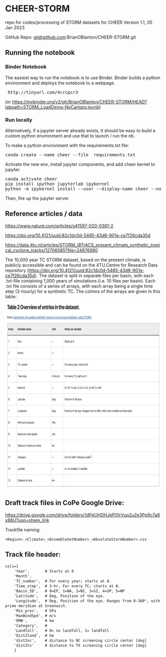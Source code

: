 # CHEER-STORM
repo for codes/processing of STORM datasets for CHEER
Version 1.1, 05 Jan 2023

GitHub Repo: git@github.com:BrianOBlanton/CHEER-STORM.git

## Running the notebook

### Binder Notebook

The easiest way to run the notebook is to use Binder.  Binder builds a python environment and deploys the notebook to a webpage. 

<pre>
 http://tinyurl.com/4crcpcr3
</pre>

(or  https://mybinder.org/v2/gh/BrianOBlanton/CHEER-STORM/HEAD?labpath=STORM_LoadDemo-NoCartopy.ipynb)

### Run locally
Alternatively, if a jupyter server already exists, it should be easy to build a custom python environment and use that to launch / run the nb. 

To make a python environment with the requirements.txt file:  

<pre>
conda create --name cheer --file  requirements.txt
</pre>

Activate the new env, install jupyter components, and add cheer kernel to jupyter.

<pre>
conda activate cheer
pip install ipython jupyterlab ipykernel
python -m ipykernel install --user --display-name cheer --name cheer
</pre>

Then, fire up the jupyter server.  


## Reference articles / data
https://www.nature.com/articles/s41597-020-0381-2

https://doi.org/10.4121/uuid:82c1dc0d-5485-43d8-901a-ce7f26cda35d

https://data.4tu.nl/articles/STORM_IBTrACS_present_climate_synthetic_tropical_cyclone_tracks/12706085?file=24876980

The 10,000 year TC STORM dataset, based on the present climate, is publicly accessible and can be found on the 4TU.Centre for Research Data repository (https://doi.org/10.4121/uuid:82c1dc0d-5485-43d8-901a-ce7f26cda35d). The dataset is split in separate files per basin, with each .txt-file containing 1,000 years of simulations (i.e. 10 files per basin). Each .txt file consists of a series of arrays, with each array being a single time step (3-hourly) for a synthetic TC. The colmns of the arrays are given in this table:

<img src="static/Table2.png" width=600 height=600 />

## Draft track files in CoPe Google Drive: 

https://drive.google.com/drive/folders/1dPeUHDHJePOlrVup2u2e3Pp9c7a8x88U?usp=share_link

Trackfile naming: 
```
<Region>_<Climate>_<EnsembleSetNumber>_<AbsoluteStormNumber>.csv
```

## Track file header: 
```
cols=[
    'Year',       # Starts at 0
    'Month', 
    'TC_number',  # For every year; starts at 0.
    'Time_step',  # 3-hr, For every TC; starts at 0.
    'Basin_ID',   # 0=EP, 1=NA, 2=NI, 3=SI, 4=SP, 5=WP
    'Latitude',   # Deg, Position of the eye.
    'Longitude',  # Deg, Position of the eye. Ranges from 0-360°, with prime meridian at Greenwich.
    'Min_pres',   # hPa
    'MaxWindSpd', # m/s
    'RMW',        # km
    'Category',   #
    'Landfall',   # 0= no landfall, 1= landfall
    'Dist2land',  # km
    'dist2nc',    # distance to NC screening circle center [deg]
    'dist2tx'     # distance to TX screening circle center [deg]
    ]
```

